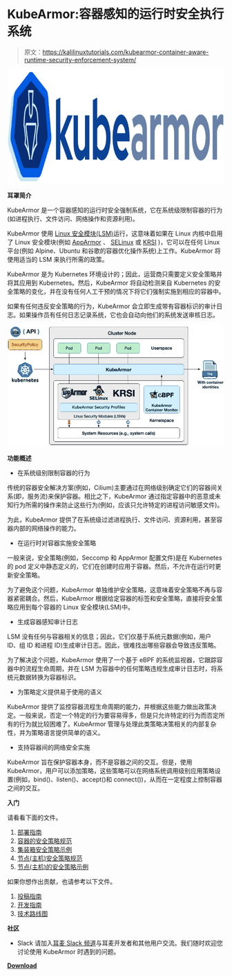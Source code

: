 # KubeArmor:容器感知的运行时安全执行系统

> 原文：<https://kalilinuxtutorials.com/kubearmor-container-aware-runtime-security-enforcement-system/>

[![KubeArmor : Container-aware Runtime Security Enforcement System](img/dd164d1333d5ceecc461f0c0224c665f.png "KubeArmor : Container-aware Runtime Security Enforcement System")](https://1.bp.blogspot.com/-uZmXsUAIilQ/YJ4iRXD3k6I/AAAAAAAAJFg/2tR42cE5ISsE0WZvLINVSuwmndtetHV0wCLcBGAsYHQ/s728/logo%2B%25281%2529.png)

**耳罩简介**

KubeArmor 是一个容器感知的运行时安全强制系统，它在系统级限制容器的行为(如进程执行、文件访问、网络操作和资源利用)。

KubeArmor 使用 [Linux 安全模块(LSM)](https://en.wikipedia.org/wiki/Linux_Security_Modules)运行，这意味着如果在 Linux 内核中启用了 Linux 安全模块(例如 [AppArmor](https://en.wikipedia.org/wiki/AppArmor) 、 [SELinux](https://en.wikipedia.org/wiki/Security-Enhanced_Linux) 或 [KRSI](https://lwn.net/Articles/808048/) )，它可以在任何 Linux 平台(例如 Alpine、Ubuntu 和谷歌的容器优化操作系统)上工作。KubeArmor 将使用适当的 LSM 来执行所需的政策。

KubeArmor 是为 Kubernetes 环境设计的；因此，运营商只需要定义安全策略并将其应用到 Kubernetes。然后，KubeArmor 将自动检测来自 Kubernetes 的安全策略的变化，并在没有任何人工干预的情况下将它们强制实施到相应的容器中。

如果有任何违反安全策略的行为，KubeArmor 会立即生成带有容器标识的审计日志。如果操作员有任何日志记录系统，它也会自动向他们的系统发送审核日志。

![](img/989e3536618effee1eaf3b9b265d89cc.png)

**功能概述**

*   在系统级别限制容器的行为

传统的容器安全解决方案(例如，Cilium)主要通过在网络级别确定它们的容器间关系(即，服务流)来保护容器。相比之下，KubeArmor 通过指定容器中的恶意或未知行为所需的操作来防止这些行为(例如，应该只允许特定的进程访问敏感文件)。

为此，KubeArmor 提供了在系统级过滤进程执行、文件访问、资源利用，甚至容器内部的网络操作的能力。

*   在运行时对容器实施安全策略

一般来说，安全策略(例如，Seccomp 和 AppArmor 配置文件)是在 Kubernetes 的 pod 定义中静态定义的，它们在创建时应用于容器。然后，不允许在运行时更新安全策略。

为了避免这个问题，KubeArmor 单独维护安全策略，这意味着安全策略不再与容器紧密耦合。然后，KubeArmor 根据给定容器的标签和安全策略，直接将安全策略应用到每个容器的 Linux 安全模块(LSM)中。

*   生成容器感知审计日志

LSM 没有任何与容器相关的信息；因此，它们仅基于系统元数据(例如，用户 ID、组 ID 和进程 ID)生成审计日志。因此，很难找出哪些容器会导致违反策略。

为了解决这个问题，KubeArmor 使用了一个基于 eBPF 的系统监视器，它跟踪容器中的流程生命周期，并在 LSM 为容器中的任何策略违规生成审计日志时，将系统元数据转换为容器标识。

*   为策略定义提供易于使用的语义

KubeArmor 提供了监控容器流程生命周期的能力，并根据这些能力做出政策决定。一般来说，否定一个特定的行为要容易得多，但是只允许特定的行为而否定所有的行为就比较困难了。KubeArmor 管理与处理此类策略决策相关的内部复杂性，并为策略语言提供简单的语义。

*   支持容器间的网络安全实施

KubeArmor 旨在保护容器本身，而不是容器之间的交互。但是，使用 KubeArmor，用户可以添加策略，这些策略可以在网络系统调用级别应用策略设置(例如，bind()、listen()、accept()和 connect())，从而在一定程度上控制容器之间的交互。

**入门**

请看看下面的文件。

1.  [部署指南](https://github.com/accuknox/KubeArmor/blob/master/getting-started/deployment_guide.md)
2.  [容器的安全策略规范](https://github.com/accuknox/KubeArmor/blob/master/getting-started/security_policy_specification.md)
3.  [集装箱安全策略示例](https://github.com/accuknox/KubeArmor/blob/master/getting-started/security_policy_examples.md)
4.  [节点(主机)安全策略规范](https://github.com/accuknox/KubeArmor/blob/master/getting-started/host_security_policy_specification.md)
5.  [节点(主机)的安全策略示例](https://github.com/accuknox/KubeArmor/blob/master/getting-started/host_security_policy_examples.md)

如果你想作出贡献，也请参考以下文件。

1.  [投稿指南](https://github.com/accuknox/KubeArmor/blob/master/contribution/contribution_guide.md)
2.  [开发指南](https://github.com/accuknox/KubeArmor/blob/master/contribution/development_guide.md)
3.  [技术路线图](https://github.com/accuknox/KubeArmor/blob/master/contribution/technical_roadmap.md)

**社区**

*   Slack 请加入[耳麦 Slack 频道](https://kubearmor.herokuapp.com/)与耳麦开发者和其他用户交流。我们随时欢迎您讨论使用 KubeArmor 时遇到的问题。

[**Download**](https://github.com/accuknox/KubeArmor)